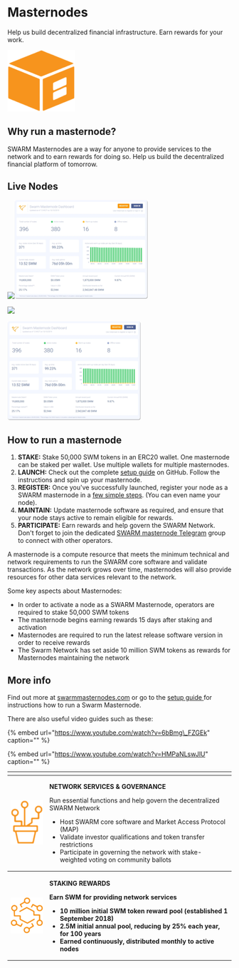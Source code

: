 # Masternodes

Help us build decentralized financial infrastructure.
Earn rewards for your work.

![](../../.gitbook/assets/mn.png)

<table>
  <thead>
    <tr>
      <th style="text-align:left"></th>
      <th style="text-align:left"></th>
    </tr>
  </thead>
  <tbody>
    <tr>
      <td style="text-align:left">
        <img src="../../.gitbook/assets/mn-network-governance.png" alt/>
      </td>
      <td style="text-align:left">
        <p><b>NETWORK SERVICES &amp; GOVERNANCE</b>
        </p>
        <p>Run essential functions and help govern the decentralized SWARM Network</p>
        <ul>
          <li>Host SWARM core software and Market Access Protocol (MAP)</li>
          <li>Validate investor qualifications and token transfer restrictions</li>
          <li>Participate in governing the network with stake-weighted voting on community
            ballots</li>
        </ul>
      </td>
    </tr>
    <tr>
      <th style="text-align:left">
        <img src="../../.gitbook/assets/mn-staking-rewards.png" alt/>
      </th>
      <th style="text-align:left">
        <p><b>STAKING REWARDS</b>
        </p>
        <p>Earn SWM for providing network services</p>
        <ul>
          <li>10 million initial SWM token reward pool (established 1 September 2018)</li>
          <li>2.5M initial annual pool, reducing by 25% each year, for 100 years</li>
          <li>Earned continuously, distributed monthly to active nodes</li>
        </ul>
      </th>
    </tr>
  </tbody>

## **Why run a masternode?**

SWARM Masternodes are a way for anyone to provide services to the network and to earn rewards for doing so. Help us build the decentralized financial platform of tomorrow.

## Live Nodes

[![](https://github.com/swarmfund/swarm-network-www/tree/88d6b7cc31ce73cecbac203cdba49a46d06cfcb2/swarm-network/.gitbook/assets/idex02.png)](https://idex.market/eth/swm)[![](../../.gitbook/assets/mn-dashboard.png)](https://masternodes.swarmnetwork.org/#/)

[![](https://github.com/swarmfund/swarm-network-www/tree/88d6b7cc31ce73cecbac203cdba49a46d06cfcb2/swarm-network/.gitbook/assets/mn-dashboard.png)](https://masternodes.swarmnetwork.org/#/)

![](../../.gitbook/assets/mn-dashboard.png)

## **How to run a masternode**

1. **STAKE:** Stake 50,000 SWM tokens in an ERC20 wallet. One masternode can be staked per wallet. Use multiple wallets for multiple masternodes.
2. **LAUNCH:** Check out the complete [setup guide](https://github.com/swarmfund/swarm-masternode) on GitHub. Follow the instructions and spin up your masternode.
3. **REGISTER:** Once you've successfully launched, register your node as a SWARM masternode in a [few simple steps](https://masternodes.swarm.fund/#/register). \(You can even name your node\).
4. **MAINTAIN:** Update masternode software as required, and ensure that your node stays active to remain eligible for rewards.
5. **PARTICIPATE:** Earn rewards and help govern the SWARM Network. Don't forget to join the dedicated [SWARM masternode Telegram](https://t.me/swarmmasternodes) group to connect with other operators. 

A masternode is a compute resource that meets the minimum technical and network requirements to run the SWARM core software and validate transactions. As the network grows over time, masternodes will also provide resources for other data services relevant to the network.

Some key aspects about Masternodes:

* In order to activate a node as a SWARM Masternode, operators are required to stake 50,000 SWM tokens
* The masternode begins earning rewards 15 days after staking and activation
* Masternodes are required to run the latest release software version in order to receive rewards
* The Swarm Network has set aside 10 million SWM tokens as rewards for Masternodes maintaining the network

## **More info**

Find out more at [swarmmasternodes.com](https://www.swarmmasternodes.com/) or go to the [setup guide ](https://swm.by/howtomasternode)for instructions how to run a Swarm Masternode.

There are also useful video guides such as these:

{% embed url="https://www.youtube.com/watch?v=6bBmg\_FZGEk" caption="" %}

{% embed url="https://www.youtube.com/watch?v=HMPaNLswJlU" caption="" %}

